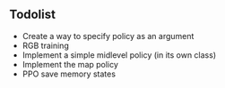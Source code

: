 ## Todolist

* Create a way to specify policy as an argument
* RGB training
* Implement a simple midlevel policy (in its own class)
* Implement the map policy
* PPO save memory states